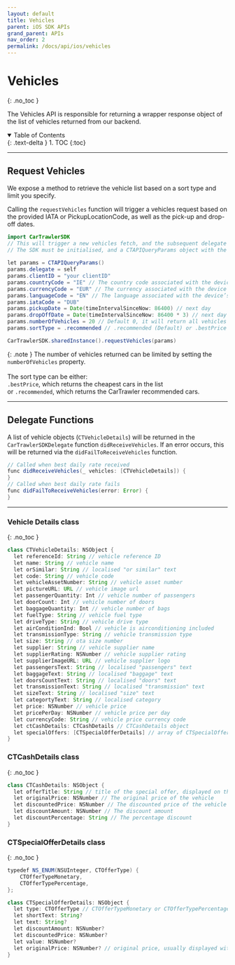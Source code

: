 ```yaml
---
layout: default
title: Vehicles
parent: iOS SDK APIs
grand_parent: APIs
nav_order: 2
permalink: /docs/api/ios/vehicles
---
```


# Vehicles
{: .no_toc }

The Vehicles API is responsible for returning a wrapper response object of the list of vehicles returned from our backend.

<details open markdown="block">
  <summary>
    Table of Contents
  </summary>
  {: .text-delta }
1. TOC
{:toc}
</details>

---

## Request Vehicles

We expose a method to retrieve the vehicle list based on a sort type and limit you specify.

Calling the `requestVehicles` function will trigger a vehicles request based on the provided IATA or PickupLocationCode, as well as the pick-up and drop-off dates. 

```java
import CarTrawlerSDK
// This will trigger a new vehicles fetch, and the subsequent delegate callbacks
// The SDK must be initialised, and a CTAPIQueryParams object with the necessary parameters must be set before callingthis method
  
let params = CTAPIQueryParams()  
params.delegate = self
params.clientID = "your clientID"
params.countryCode = "IE" // The country code associated with the device’s system region is used by default.
params.currencyCode = "EUR" // The currency associated with the device’s system region is used by default.
params.languageCode = "EN" // The language associated with the device’s system region is used by default.
params.iataCode = "DUB"
params.pickupDate = Date(timeIntervalSinceNow: 86400) // next day
params.dropOffDate = Date(timeIntervalSinceNow: 86400 * 3) // next day + 3 days
params.numberOfVehicles = 20 // Default 0, it will return all vehicles
params.sortType = .recommended // .recommended (Default) or .bestPrice

CarTrawlerSDK.sharedInstance().requestVehicles(params)
```

{: .note }
The number of vehicles returned can be limited by setting the `numberOfVehicles` property. <br /><br />
The sort type can be either: <br /> `.bestPrice`, which returns the cheapest cars in the list <br /> or `.recommended`, which returns the CarTrawler recommended cars.

---

## Delegate Functions

A list of vehicle objects (`CTVehicleDetails`) will be returned in the `CarTrawlerSDKDelegate` function `didReceiveVehicles`. If an error occurs, this will be returned via the `didFailToReceiveVehicles` function. 

```java
// Called when best daily rate received
func didReceiveVehicles(_ vehicles: [CTVehicleDetails]) {
}
// Called when best daily rate fails
func didFailToReceiveVehicles(error: Error) {
}
```

---

### Vehicle Details class
{: .no_toc }

```java
class CTVehicleDetails: NSObject {
  let referenceId: String // vehicle reference ID 
  let name: String // vehicle name
  let orSimilar: String // localised "or similar" text
  let code: String // vehicle code 
  let vehicleAssetNumber: String // vehicle asset number
  let pictureURL: URL // vehicle image url 
  let passengerQuantity: Int // vehicle number of passengers
  let doorCount: Int // vehicle number of doors 
  let baggageQuantity: Int // vehicle number of bags
  let fuelType: String // vehicle fuel type
  let driveType: String // vehicle drive type
  let airConditionInd: Bool // vehicle is airconditioning included
  let transmissionType: String // vehicle transmission type 
  let size: String // ota size number
  let supplier: String // vehicle supplier name
  let supplierRating: NSNumber // vehicle supplier rating
  let supplierImageURL: URL // vehicle supplier logo
  let passengersText: String // localised "passengers" text
  let baggageText: String // localised "baggage" text
  let doorsCountText: String // localised "doors" text
  let transmissionText: String // localised "transmission" text
  let sizeText: String // localised "size" text
  let categortyText: String // localised category
  let price: NSNumber // vehicle price
  let pricePerDay: NSNumber // vehicle price per day
  let currencyCode: String // vehicle price currency code
  let ctCashDetails: CTCashDetails // CTCashDetails object
  let specialOffers: [CTSpecialOfferDetails] // array of CTSpecialOfferDetails objects
}
```

### CTCashDetails class
{: .no_toc }

```java
class CTCashDetails: NSObject {
  let offerTitle: String // title of the special offer, displayed on the carblock chip on the vehicle list 
  let originalPrice: NSNumber // The original price of the vehicle
  let discountedPrice: NSNumber // The discounted price of the vehicle
  let discountAmount: NSNumber // The discount amount 
  let discountPercentage: String // The percentage discount
}
```

### CTSpecialOfferDetails class
{: .no_toc }

```java
typedef NS_ENUM(NSUInteger, CTOfferType) {
    CTOfferTypeMonetary,
    CTOfferTypePercentage,
};

class CTSpecialOfferDetails: NSObject {
  let type: CTOfferType // CTOfferTypeMonetary or CTOfferTypePercentage
  let shortText: String?
  let text: String?
  let discountAmount: NSNumber?
  let discountedPrice: NSNumber?
  let value: NSNumber?
  let originalPrice: NSNumber? // original price, usually displayed with a strikethrough on the car block chip on the vehicle list
}
```